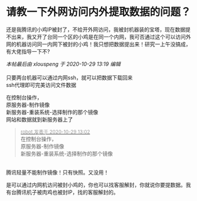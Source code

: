 # 请教一下外网访问内外提取数据的问题？


还是我腾讯的小鸡IP被封了，不给开外网访问，我被封机器装的宝塔，现在数据提不出来，我又开了台同一个区的小鸡是在同一个内网，我可否通过这个可以访问外网的机器访问同一内网下被封的小鸡！我只想把数据提出来！研究一上午没搞成，有大佬指导一下不?

<i class="pstatus"> 本帖最后由 xlouspeng 于 2020-10-29 13:19 编辑 </i><br />
<br />
只要两台机器可以通过内网ssh，就可以把数据下载回来<br />
ssh代理即可完美访问文件数据

在控制台操作，<br />
原服务器-制作镜像<br />
新服务器-重装系统-选择制作的那个镜像 <br />
网站和数据就到新服务器上了<br />


<div class="quote"><blockquote><font size="2"><a href="https://www.hostloc.com/forum.php?mod=redirect&amp;goto=findpost&amp;pid=9368810&amp;ptid=759773" target="_blank"><font color="#999999">robot 发表于 2020-10-29 13:02</font></a></font><br />
在控制台操作，<br />
原服务器-制作镜像<br />
新服务器-重装系统-选择制作的那个镜像 </blockquote></div><br />
腾讯轻量不能制作镜像！只有快照。又没用！<img id="aimg_lu6f5" onclick="zoom(this, this.src, 0, 0, 0)" class="zoom" src="https://cdn.jsdelivr.net/gh/hishis/forum-master/public/images/patch.gif" onmouseover="img_onmouseoverfunc(this)" onload="thumbImg(this)" border="0" alt="" />

是可以通过内网机访问被封小鸡的，你也可以找客服解封，你就说你要提数据。我有台腾讯机子被肉鸡也被封IP，找的客服解封的。
